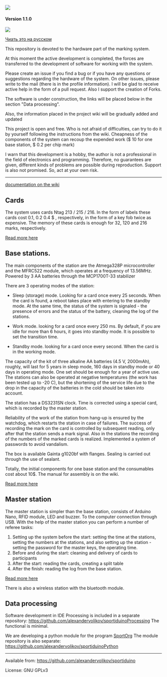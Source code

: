﻿![](https://raw.githubusercontent.com/alexandervolikov/sportiduino/master/Images/logo.png)

#### Version 1.1.0

![](https://raw.githubusercontent.com/alexandervolikov/sportIDuino/master/Images/Sportiduino.JPG)

[Чиать это на русском](https://github.com/alexandervolikov/sportiduino/blob/master/README.ru.md)

This repository is devoted to the hardware part of the marking system.

At this moment the active development is completed, the forces are transferred to the development of software for working with the system.

Please create an issue if you find a bug or if you have any questions or suggestions regarding the hardware of the system. On other issues, please write to the mail (there is in the profile information).
I will be glad to receive active help in the form of a pull request. Also I support the creation of Forks.

The software is under construction, the links will be placed below in the section "Data processing".

Also, the information placed in the project wiki will be gradually added and updated

This project is open and free. Who is not afraid of difficulties, can try to do it by yourself following the instructions from the wiki. Сheapness of the components of the system can recoup the expended work ($ 10 for one base station, $ 0.2 per chip mark)

I warn that this development is a hobby, the author is not a professional in the field of electronics and programming. Therefore, no guarantees are given, different kinds of problems are possible during reproduction. Support is also not promised. So, act at your own risk. 

****

[documentation on the wiki](https://github.com/alexandervolikov/sportiduino/wiki/Sportiduino)

## Cards

The system uses cards Ntag 213 / 215 / 216. In the form of labels these cards cost 0.1, 0.2 0.4 $ , respectively, in the form of a key fob twice as expensive. The memory of these cards is enough for 32, 120 and 216 marks, respectively.

[Read more here](https://github.com/alexandervolikov/sportiduino/wiki/Card-Ntag)

## Base stations.

The main components of the station are the Atmega328P microcontroller and the MFRC522 module, which operates at a frequency of 13.56MHz. Powered by 3 AA batteries through the MCP1700T-33 stabilizer

There are 3 operating modes of the station:

* Sleep (storage) mode. Looking for a card once every 25 seconds. When the card is found, a reboot takes place with entering to the standby mode. At the same time, the status of the system is signaled - the presence of errors and the status of the battery, cleaning the log of the stations.

* Work mode. looking for a card once every 250 ms. By default, if you are idle for more than 6 hours, it goes into standby mode. It is possible to set the transition time.

* Standby mode. looking for a card once every second. When the card is in the working mode.

The capacity of the kit of three alkaline AA batteries (4.5 V, 2000mAh), roughly, will last for 5 years in sleep mode, 160 days in standby mode or 40 days in operating mode. One set should be enough for a year of active use.
The stations can also be operated at negative temperatures (the work has been tested up to -20 C), but the shortening of the service life due to the drop in the capacity of the batteries in the cold should be taken into account.

The station has a DS3231SN clock. Time is corrected using a special card, which is recorded by the master station.

Reliability of the work of the station from hang-up is ensured by the watchdog, which restarts the station in case of failures. The success of recording the mark on the card is controlled by subsequent reading, only after that the station sends a mark signal. Also in the stations the recording of the numbers of the marked cards is realized. Implemented a system of passwords to avoid vandalism.

The box is available Gainta g1020bf with flanges. Sealing is carried out through the use of sealant.

Totally, the initial components for one base station and the consumables cost about 10$. The manual for assembly is on the wiki.

[Read more here](https://github.com/alexandervolikov/sportiduino/wiki/Base-station)

## Master station

The master station is simpler than the base station, consists of Arduino Nano, RFID module, LED and buzzer.
To the computer connection through USB. With the help of the master station you can perform a number of referee tasks:

1. Setting up the system before the start: setting the time at the stations, setting the numbers at the stations, and also setting up the station - setting the password for the master keys, the operating time.
2. Before and during the start: cleaning and delivery of cards to participants
3. After the start: reading the cards, creating a split table
4. After the finish: reading the log from the base station.

[Read more here](https://github.com/alexandervolikov/sportiduino/wiki/Master-station)

There is also a wireless station with the bluetooth module. 

## Data processing

Software development in IDE Processing is included in a separate repository:
https://github.com/alexandervolikov/sportiduinoProcessing
The functional is minimal.

We are developing a python module for the program [SportOrg](https://github.com/sportorg/pysport)
The module repository is also separate:
https://github.com/alexandervolikov/sportiduinoPython

***********
Available from:  https://github.com/alexandervolikov/sportiduino
 
License:         GNU GPLv3